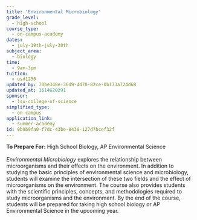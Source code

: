 ```yaml
---
title: 'Environmental Microbiology'
grade_level:
  - high-school
course_type:
  - on-campus-academy
dates:
  - july-19th-july-30th
subject_area:
  - biology
time:
  - 9am-3pm
tuition:
  - usd1250
updated_by: 70be348e-36d9-4d70-82ce-0b173a724d68
updated_at: 1614620291
sponsor:
  - lsu-college-of-science
simplified_type:
  - on-campus
application_link:
  - summer-academy
id: 0b9b9fa0-f7dc-43be-8438-127d7bcef32f
---
```

<b>To Prepare For:</b> High School Biology, AP Environmental Science<br><br>
<i>Environmental Microbiology</i> explores the relationship between microorganisms and their effects on the environment. In addition to studying the basic principles of environmental science and microbiology, students will examine the intersection of these two fields and the effect of microorganisms on the environment. The course also provides students with the scientific principles, concepts, and methodologies required to study microorganisms and the environment. By the end of the course, students will be prepared for taking high school biology or AP Environmental Science in the upcoming year.